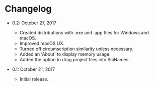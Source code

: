 Changelog
=========

* 0.2: October 27, 2017
  * Created distributions with .exe and .app files for Windows and macOS.
  * Improved macOS UX.
  * Turned off circumscription similarity unless necessary.
  * Added an 'About' to display memory usage.
  * Added the option to drag project files into SciNames.

* 0.1: October 21, 2017
  * Initial release.
